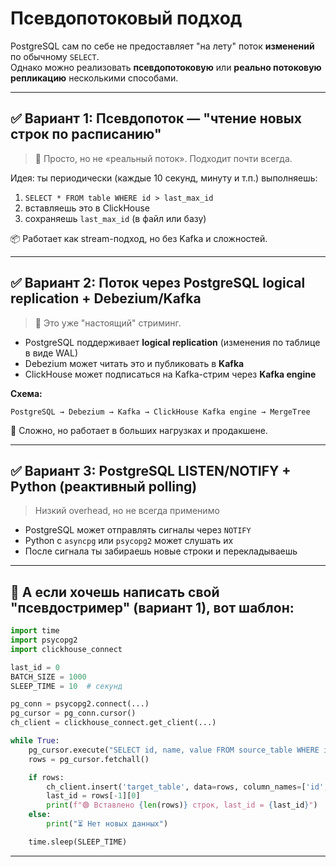 # Псевдопотоковый подход

PostgreSQL сам по себе не предоставляет "на лету" поток **изменений** по обычному `SELECT`.   
Однако можно реализовать **псевдопотоковую** или **реально потоковую репликацию** несколькими способами.

---

## ✅ Вариант 1: **Псевдопоток** — "чтение новых строк по расписанию"

> 🔧 Просто, но не «реальный поток». Подходит почти всегда.

Идея: ты периодически (каждые 10 секунд, минуту и т.п.) выполняешь:

1. `SELECT * FROM table WHERE id > last_max_id`
2. вставляешь это в ClickHouse
3. сохраняешь `last_max_id` (в файл или базу)

📦 Работает как stream-подход, но без Kafka и сложностей.

---

## ✅ Вариант 2: **Поток через PostgreSQL logical replication + Debezium/Kafka**

> 🚀 Это уже "настоящий" стриминг.

* PostgreSQL поддерживает **logical replication** (изменения по таблице в виде WAL)
* Debezium может читать это и публиковать в **Kafka**
* ClickHouse может подписаться на Kafka-стрим через **Kafka engine**

**Схема:**

```
PostgreSQL → Debezium → Kafka → ClickHouse Kafka engine → MergeTree
```

📌 Сложно, но работает в больших нагрузках и продакшене.

---

## ✅ Вариант 3: **PostgreSQL LISTEN/NOTIFY + Python** (реактивный polling)

> Низкий overhead, но не всегда применимо

* PostgreSQL может отправлять сигналы через `NOTIFY`
* Python с `asyncpg` или `psycopg2` может слушать их
* После сигнала ты забираешь новые строки и перекладываешь

---

## 🔧 А если хочешь **написать свой "псевдостример"** (вариант 1), вот шаблон:

```python
import time
import psycopg2
import clickhouse_connect

last_id = 0
BATCH_SIZE = 1000
SLEEP_TIME = 10  # секунд

pg_conn = psycopg2.connect(...)
pg_cursor = pg_conn.cursor()
ch_client = clickhouse_connect.get_client(...)

while True:
    pg_cursor.execute("SELECT id, name, value FROM source_table WHERE id > %s ORDER BY id ASC LIMIT %s", (last_id, BATCH_SIZE))
    rows = pg_cursor.fetchall()

    if rows:
        ch_client.insert('target_table', data=rows, column_names=['id', 'name', 'value'])
        last_id = rows[-1][0]
        print(f"🟢 Вставлено {len(rows)} строк, last_id = {last_id}")
    else:
        print("⏳ Нет новых данных")

    time.sleep(SLEEP_TIME)
```

---


